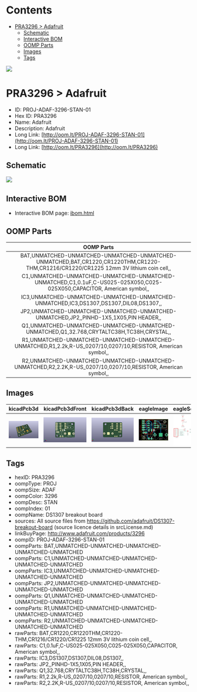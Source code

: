 



Contents
========

* [PRA3296 > Adafruit](#pra3296--adafruit)
	* [Schematic](#schematic)
	* [Interactive BOM](#interactive-bom)
	* [OOMP Parts](#oomp-parts)
	* [Images](#images)
	* [Tags](#tags)
  
![][im]
# PRA3296 > Adafruit

- ID: PROJ-ADAF-3296-STAN-01
- Hex ID: PRA3296
- Name: Adafruit
- Description: Adafruit
- Long Link: [http://oom.lt/PROJ-ADAF-3296-STAN-01](http://oom.lt/PROJ-ADAF-3296-STAN-01)
- Long Link: [http://oom.lt/PRA3296](http://oom.lt/PRA3296)

## Schematic
  
![][schem]
## Interactive BOM

- Interactive BOM page: [ibom.html](https://htmlpreview.github.io/?https://github.com/oomlout/oomlout_OOMP_projects/blob/main/PROJ-ADAF-3296-STAN-01/kicad/bom/ibom.html)

## OOMP Parts
  

|OOMP Parts|
| :---: |
|BAT,UNMATCHED-UNMATCHED-UNMATCHED-UNMATCHED-UNMATCHED,BAT,CR1220,CR1220THM,CR1220-THM,CR1216/CR1220/CR1225 12mm 3V lithium coin cell,,|
|C1,UNMATCHED-UNMATCHED-UNMATCHED-UNMATCHED-UNMATCHED,C1,0.1uF,C-US025-025X050,C025-025X050,CAPACITOR, American symbol,,|
|IC3,UNMATCHED-UNMATCHED-UNMATCHED-UNMATCHED-UNMATCHED,IC3,DS1307,DS1307,DIL08,DS1307,,|
|JP2,UNMATCHED-UNMATCHED-UNMATCHED-UNMATCHED-UNMATCHED,JP2,,PINHD-1X5,1X05,PIN HEADER,,|
|Q1,UNMATCHED-UNMATCHED-UNMATCHED-UNMATCHED-UNMATCHED,Q1,32.768,CRYTALTC38H,TC38H,CRYSTAL,,|
|R1,UNMATCHED-UNMATCHED-UNMATCHED-UNMATCHED-UNMATCHED,R1,2.2k,R-US_0207/10,0207/10,RESISTOR, American symbol,,|
|R2,UNMATCHED-UNMATCHED-UNMATCHED-UNMATCHED-UNMATCHED,R2,2.2K,R-US_0207/10,0207/10,RESISTOR, American symbol,,|

## Images
  
  

|kicadPcb3d|kicadPcb3dFront|kicadPcb3dBack|eagleImage|eagleSchemImage|
| :---: | :---: | :---: | :---: | :---: |
|[![kicadPcb3d](kicadPcb3d_140.png)](kicadPcb3d.png)|[![kicadPcb3dFront](kicadPcb3dFront_140.png)](kicadPcb3dFront.png)|[![kicadPcb3dBack](kicadPcb3dBack_140.png)](kicadPcb3dBack.png)|[![eagleImage](eagleImage_140.png)](eagleImage.png)|[![eagleSchemImage](eagleSchemImage_140.png)](eagleSchemImage.png)|

## Tags

- hexID: PRA3296
- oompType: PROJ
- oompSize: ADAF
- oompColor: 3296
- oompDesc: STAN
- oompIndex: 01
- oompName: DS1307 breakout board
- sources: All source files from https://github.com/adafruit/DS1307-breakout-board (source licence details in srcLicense.md)
- linkBuyPage: http://www.adafruit.com/products/3296
- oompID: PROJ-ADAF-3296-STAN-01
- oompParts: BAT,UNMATCHED-UNMATCHED-UNMATCHED-UNMATCHED-UNMATCHED
- oompParts: C1,UNMATCHED-UNMATCHED-UNMATCHED-UNMATCHED-UNMATCHED
- oompParts: IC3,UNMATCHED-UNMATCHED-UNMATCHED-UNMATCHED-UNMATCHED
- oompParts: JP2,UNMATCHED-UNMATCHED-UNMATCHED-UNMATCHED-UNMATCHED
- oompParts: Q1,UNMATCHED-UNMATCHED-UNMATCHED-UNMATCHED-UNMATCHED
- oompParts: R1,UNMATCHED-UNMATCHED-UNMATCHED-UNMATCHED-UNMATCHED
- oompParts: R2,UNMATCHED-UNMATCHED-UNMATCHED-UNMATCHED-UNMATCHED
- rawParts: BAT,CR1220,CR1220THM,CR1220-THM,CR1216/CR1220/CR1225 12mm 3V lithium coin cell,,
- rawParts: C1,0.1uF,C-US025-025X050,C025-025X050,CAPACITOR, American symbol,,
- rawParts: IC3,DS1307,DS1307,DIL08,DS1307,,
- rawParts: JP2,,PINHD-1X5,1X05,PIN HEADER,,
- rawParts: Q1,32.768,CRYTALTC38H,TC38H,CRYSTAL,,
- rawParts: R1,2.2k,R-US_0207/10,0207/10,RESISTOR, American symbol,,
- rawParts: R2,2.2K,R-US_0207/10,0207/10,RESISTOR, American symbol,,



[im]: kicadPcb3d_450.png
[schem]: eagleSchemImage.png

